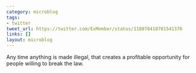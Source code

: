 ```yaml
---
category: microblog
tags:
- twitter
tweet_url: https://twitter.com/ExMember/status/118078410701541376
links: []
layout: microblog
---
```

Any time anything is made illegal, that creates a profitable opportunity for people willing to break the law.
